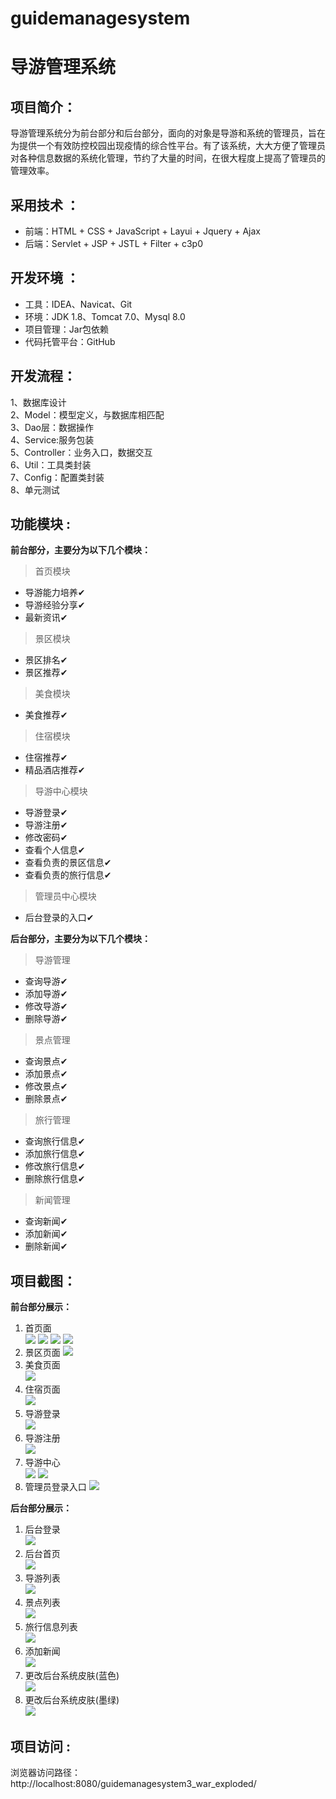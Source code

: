 # guidemanagesystem

# 导游管理系统

## 项目简介：

导游管理系统分为前台部分和后台部分，面向的对象是导游和系统的管理员，旨在为提供一个有效防控校园出现疫情的综合性平台。有了该系统，大大方便了管理员对各种信息数据的系统化管理，节约了大量的时间，在很大程度上提高了管理员的管理效率。


## 采用技术 ： 
- 前端：HTML + CSS + JavaScript + Layui + Jquery + Ajax
- 后端：Servlet + JSP + JSTL + Filter + c3p0

## 开发环境 ：
- 工具：IDEA、Navicat、Git
- 环境：JDK 1.8、Tomcat 7.0、Mysql 8.0
- 项目管理：Jar包依赖
- 代码托管平台：GitHub

## 开发流程：  
1、数据库设计  
2、Model：模型定义，与数据库相匹配  
3、Dao层：数据操作  
4、Service:服务包装  
5、Controller：业务入口，数据交互   
6、Util：工具类封装   
7、Config：配置类封装    
8、单元测试    


## 功能模块 :  

**前台部分，主要分为以下几个模块：**

> 首页模块

- 导游能力培养✔
- 导游经验分享✔
- 最新资讯✔

> 景区模块

- 景区排名✔
- 景区推荐✔

> 美食模块 

- 美食推荐✔

> 住宿模块

- 住宿推荐✔
- 精品酒店推荐✔

> 导游中心模块

- 导游登录✔
- 导游注册✔
- 修改密码✔
- 查看个人信息✔
- 查看负责的景区信息✔
- 查看负责的旅行信息✔

> 管理员中心模块

- 后台登录的入口✔

**后台部分，主要分为以下几个模块：**

> 导游管理

- 查询导游✔
- 添加导游✔
- 修改导游✔
- 删除导游✔

> 景点管理

- 查询景点✔
- 添加景点✔
- 修改景点✔
- 删除景点✔

> 旅行管理

- 查询旅行信息✔
- 添加旅行信息✔
- 修改旅行信息✔
- 删除旅行信息✔

> 新闻管理

- 查询新闻✔
- 添加新闻✔
- 删除新闻✔


## 项目截图：

**前台部分展示：**  

1. 首页面  
![](https://img-blog.csdnimg.cn/20210317214300660.PNG?x-oss-process=image/watermark,type_ZmFuZ3poZW5naGVpdGk,shadow_10,text_aHR0cHM6Ly9ibG9nLmNzZG4ubmV0L3dlaXhpbl80MzU0ODMxMA==,size_16,color_FFFFFF,t_70)
![](https://img-blog.csdnimg.cn/20210318011619829.png?x-oss-process=image/watermark,type_ZmFuZ3poZW5naGVpdGk,shadow_10,text_aHR0cHM6Ly9ibG9nLmNzZG4ubmV0L3dlaXhpbl80MzU0ODMxMA==,size_16,color_FFFFFF,t_70)
![](https://img-blog.csdnimg.cn/2021031801161969.png?x-oss-process=image/watermark,type_ZmFuZ3poZW5naGVpdGk,shadow_10,text_aHR0cHM6Ly9ibG9nLmNzZG4ubmV0L3dlaXhpbl80MzU0ODMxMA==,size_16,color_FFFFFF,t_70)
![](https://img-blog.csdnimg.cn/20210318011620889.png?x-oss-process=image/watermark,type_ZmFuZ3poZW5naGVpdGk,shadow_10,text_aHR0cHM6Ly9ibG9nLmNzZG4ubmV0L3dlaXhpbl80MzU0ODMxMA==,size_16,color_FFFFFF,t_70)
2. 景区页面 
![](https://img-blog.csdnimg.cn/20210317214255988.PNG?x-oss-process=image/watermark,type_ZmFuZ3poZW5naGVpdGk,shadow_10,text_aHR0cHM6Ly9ibG9nLmNzZG4ubmV0L3dlaXhpbl80MzU0ODMxMA==,size_16,color_FFFFFF,t_70)
3. 美食页面  
![](https://img-blog.csdnimg.cn/20210317214259598.PNG?x-oss-process=image/watermark,type_ZmFuZ3poZW5naGVpdGk,shadow_10,text_aHR0cHM6Ly9ibG9nLmNzZG4ubmV0L3dlaXhpbl80MzU0ODMxMA==,size_16,color_FFFFFF,t_70)
4. 住宿页面  
![](https://img-blog.csdnimg.cn/20210317214257843.PNG?x-oss-process=image/watermark,type_ZmFuZ3poZW5naGVpdGk,shadow_10,text_aHR0cHM6Ly9ibG9nLmNzZG4ubmV0L3dlaXhpbl80MzU0ODMxMA==,size_16,color_FFFFFF,t_70)
5. 导游登录  
![](https://img-blog.csdnimg.cn/20210317214255992.PNG?x-oss-process=image/watermark,type_ZmFuZ3poZW5naGVpdGk,shadow_10,text_aHR0cHM6Ly9ibG9nLmNzZG4ubmV0L3dlaXhpbl80MzU0ODMxMA==,size_16,color_FFFFFF,t_70)
6. 导游注册  
![](https://img-blog.csdnimg.cn/2021031721425633.PNG?x-oss-process=image/watermark,type_ZmFuZ3poZW5naGVpdGk,shadow_10,text_aHR0cHM6Ly9ibG9nLmNzZG4ubmV0L3dlaXhpbl80MzU0ODMxMA==,size_16,color_FFFFFF,t_70)
7. 导游中心  
![](https://img-blog.csdnimg.cn/20210317214256103.PNG?x-oss-process=image/watermark,type_ZmFuZ3poZW5naGVpdGk,shadow_10,text_aHR0cHM6Ly9ibG9nLmNzZG4ubmV0L3dlaXhpbl80MzU0ODMxMA==,size_16,color_FFFFFF,t_70)
![](https://img-blog.csdnimg.cn/2021031721425367.PNG?x-oss-process=image/watermark,type_ZmFuZ3poZW5naGVpdGk,shadow_10,text_aHR0cHM6Ly9ibG9nLmNzZG4ubmV0L3dlaXhpbl80MzU0ODMxMA==,size_16,color_FFFFFF,t_70)
8. 管理员登录入口
![](https://img-blog.csdnimg.cn/20210317214256282.PNG?x-oss-process=image/watermark,type_ZmFuZ3poZW5naGVpdGk,shadow_10,text_aHR0cHM6Ly9ibG9nLmNzZG4ubmV0L3dlaXhpbl80MzU0ODMxMA==,size_16,color_FFFFFF,t_70)

**后台部分展示：**  

1. 后台登录  
![](https://img-blog.csdnimg.cn/20210317214259945.PNG?x-oss-process=image/watermark,type_ZmFuZ3poZW5naGVpdGk,shadow_10,text_aHR0cHM6Ly9ibG9nLmNzZG4ubmV0L3dlaXhpbl80MzU0ODMxMA==,size_16,color_FFFFFF,t_70)
2. 后台首页  
![](https://img-blog.csdnimg.cn/20210317214259214.PNG?x-oss-process=image/watermark,type_ZmFuZ3poZW5naGVpdGk,shadow_10,text_aHR0cHM6Ly9ibG9nLmNzZG4ubmV0L3dlaXhpbl80MzU0ODMxMA==,size_16,color_FFFFFF,t_70)
3. 导游列表  
![](https://img-blog.csdnimg.cn/20210317214253246.PNG?x-oss-process=image/watermark,type_ZmFuZ3poZW5naGVpdGk,shadow_10,text_aHR0cHM6Ly9ibG9nLmNzZG4ubmV0L3dlaXhpbl80MzU0ODMxMA==,size_16,color_FFFFFF,t_70)
4. 景点列表  
![](https://img-blog.csdnimg.cn/20210317214253567.PNG?x-oss-process=image/watermark,type_ZmFuZ3poZW5naGVpdGk,shadow_10,text_aHR0cHM6Ly9ibG9nLmNzZG4ubmV0L3dlaXhpbl80MzU0ODMxMA==,size_16,color_FFFFFF,t_70)
5. 旅行信息列表  
![](https://img-blog.csdnimg.cn/20210317214253243.PNG?x-oss-process=image/watermark,type_ZmFuZ3poZW5naGVpdGk,shadow_10,text_aHR0cHM6Ly9ibG9nLmNzZG4ubmV0L3dlaXhpbl80MzU0ODMxMA==,size_16,color_FFFFFF,t_70)
6. 添加新闻  
![](https://img-blog.csdnimg.cn/20210317214258530.PNG?x-oss-process=image/watermark,type_ZmFuZ3poZW5naGVpdGk,shadow_10,text_aHR0cHM6Ly9ibG9nLmNzZG4ubmV0L3dlaXhpbl80MzU0ODMxMA==,size_16,color_FFFFFF,t_70)
7. 更改后台系统皮肤(蓝色)  
![](https://img-blog.csdnimg.cn/20210317214253521.PNG?x-oss-process=image/watermark,type_ZmFuZ3poZW5naGVpdGk,shadow_10,text_aHR0cHM6Ly9ibG9nLmNzZG4ubmV0L3dlaXhpbl80MzU0ODMxMA==,size_16,color_FFFFFF,t_70)
8. 更改后台系统皮肤(墨绿)  
![](https://img-blog.csdnimg.cn/20210317214253547.PNG?x-oss-process=image/watermark,type_ZmFuZ3poZW5naGVpdGk,shadow_10,text_aHR0cHM6Ly9ibG9nLmNzZG4ubmV0L3dlaXhpbl80MzU0ODMxMA==,size_16,color_FFFFFF,t_70)


## 项目访问 :  
浏览器访问路径：http://localhost:8080/guidemanagesystem3_war_exploded/
